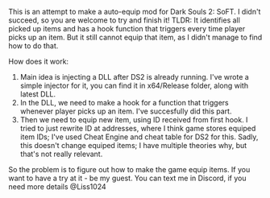 This is an attempt to make a auto-equip mod for Dark Souls 2: SoFT. I didn't succeed, so you are welcome to try and finish it! 
TLDR: It identifies all picked up items and has a hook function that triggers every time player picks up an item. But it still cannot equip that item, as I didn't manage to find how to do that.

How does it work:
1. Main idea is injecting a DLL after DS2 is already running. I've wrote a simple injector for it, you can find it in x64/Release folder, along with latest DLL.
2. In the DLL, we need to make a hook for a function that triggers whenever player picks up an item. I've succesfully did this part.
3. Then we need to equip new item, using ID received from first hook. I tried to just rewrite ID at addresses, where I think game stores equiped item IDs; I've used Cheat Engine and cheat table for DS2 for this. Sadly, this doesn't change equiped items; I have multiple theories why, but that's not really relevant.

 So the problem is to figure out how to make the game equip items. If you want to have a try at it - be my guest. 
 You can text me in Discord, if you need more details @Liss1024
